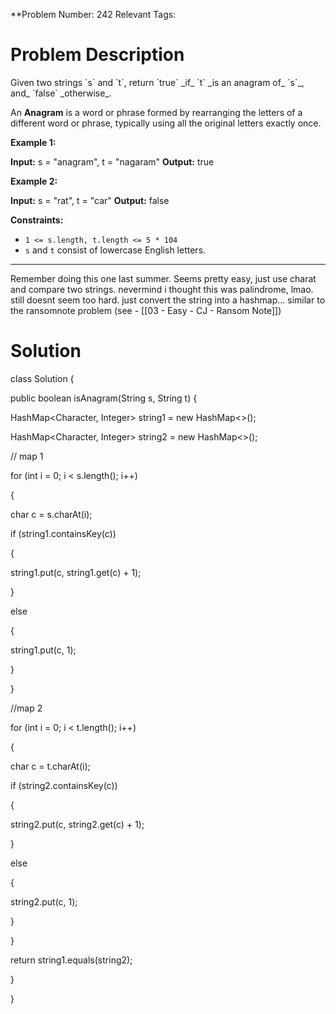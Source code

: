 
**Problem Number: 242
Relevant Tags:
<h1> Problem Description </h1>
Given two strings `s` and `t`, return `true` _if_ `t` _is an anagram of_ `s`_, and_ `false` _otherwise_.

An **Anagram** is a word or phrase formed by rearranging the letters of a different word or phrase, typically using all the original letters exactly once.

**Example 1:**

**Input:** s = "anagram", t = "nagaram"
**Output:** true

**Example 2:**

**Input:** s = "rat", t = "car"
**Output:** false

**Constraints:**

- `1 <= s.length, t.length <= 5 * 104`
- `s` and `t` consist of lowercase English letters.

-----

Remember doing this one last summer. Seems pretty easy, just use charat and compare two strings.
nevermind i thought this was palindrome, lmao. still doesnt seem too hard. just convert the string into a hashmap... similar to the ransomnote problem (see - [[03 - Easy - CJ - Ransom Note]])
<h1> Solution </h1>
class Solution {

public boolean isAnagram(String s, String t) {

HashMap<Character, Integer> string1 = new HashMap<>();

HashMap<Character, Integer> string2 = new HashMap<>();

  

// map 1

for (int i = 0; i < s.length(); i++)

{

char c = s.charAt(i);

if (string1.containsKey(c))

{

string1.put(c, string1.get(c) + 1);

}

else

{

string1.put(c, 1);

}

}

  

//map 2

for (int i = 0; i < t.length(); i++)

{

char c = t.charAt(i);

if (string2.containsKey(c))

{

string2.put(c, string2.get(c) + 1);

}

else

{

string2.put(c, 1);

}

}

return string1.equals(string2);

  

}

}